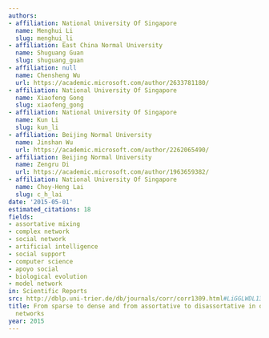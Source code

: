 ```yaml
---
authors:
- affiliation: National University Of Singapore
  name: Menghui Li
  slug: menghui_li
- affiliation: East China Normal University
  name: Shuguang Guan
  slug: shuguang_guan
- affiliation: null
  name: Chensheng Wu
  url: https://academic.microsoft.com/author/2633781180/
- affiliation: National University Of Singapore
  name: Xiaofeng Gong
  slug: xiaofeng_gong
- affiliation: National University Of Singapore
  name: Kun Li
  slug: kun_li
- affiliation: Beijing Normal University
  name: Jinshan Wu
  url: https://academic.microsoft.com/author/2262065490/
- affiliation: Beijing Normal University
  name: Zengru Di
  url: https://academic.microsoft.com/author/1963659382/
- affiliation: National University Of Singapore
  name: Choy-Heng Lai
  slug: c_h_lai
date: '2015-05-01'
estimated_citations: 18
fields:
- assortative mixing
- complex network
- social network
- artificial intelligence
- social support
- computer science
- apoyo social
- biological evolution
- model network
in: Scientific Reports
src: http://dblp.uni-trier.de/db/journals/corr/corr1309.html#LiGGLWDL13
title: From sparse to dense and from assortative to disassortative in online social
  networks
year: 2015
---
```

